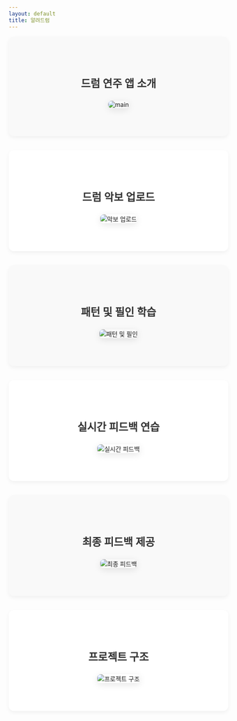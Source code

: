 ```yaml
---
layout: default
title: 알려드럼
---
```


<style>
  .section {
    padding: 4rem 1rem;
    text-align: center;
    background-color: #f9f9f9;
    margin-bottom: 2rem;
    border-radius: 12px;
    box-shadow: 0 4px 10px rgba(0,0,0,0.05);
  }

  .section:nth-child(even) {
    background-color: #ffffff;
  }

  .section p {
    font-size: 1.5rem;
    font-weight: 600;
    margin-bottom: 1.5rem;
    color: #333;
  }

  .section img {
    max-width: 90%;
    height: auto;
    border-radius: 8px;
    box-shadow: 0 4px 16px rgba(0,0,0,0.1);
  }
</style>

<div class="section">
  <p>드럼 연주 앱 소개</p>
  <img src="https://github.com/user-attachments/assets/c7373fc3-1d30-4bbd-976a-f0490f55c194" alt="main" />
</div>

<div class="section">
  <p>드럼 악보 업로드</p>
  <img src="https://github.com/user-attachments/assets/4a3db34b-8a46-4f76-a502-15453326db0a" alt="악보 업로드" />
</div>

<div class="section">
  <p>패턴 및 필인 학습</p>
  <img src="https://github.com/user-attachments/assets/576f1524-f51d-48e2-8460-f645d0b5209e" alt="패턴 및 필인" />
</div>

<div class="section">
  <p>실시간 피드백 연습</p>
  <img src="https://github.com/user-attachments/assets/6c147498-52da-453d-be63-3c712e4d6ae4" alt="실시간 피드백" />
</div>

<div class="section">
  <p>최종 피드백 제공</p>
  <img src="https://github.com/user-attachments/assets/0048f577-521a-4041-b897-e5a5ee83be9b" alt="최종 피드백" />
</div>

<div class="section">
  <p>프로젝트 구조</p>
  <img src="https://github.com/user-attachments/assets/0b4c8372-2f2c-49b8-baa3-67af8a647276" alt="프로젝트 구조" />
</div>
